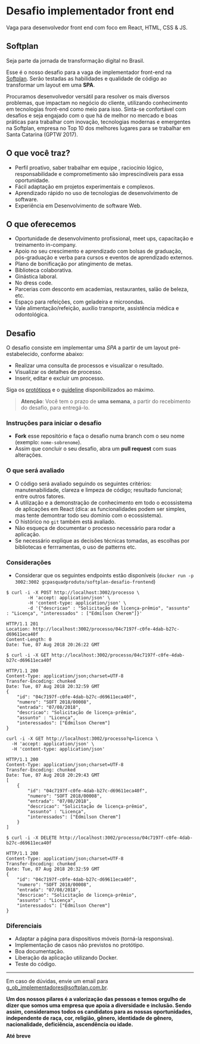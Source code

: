 # Desafio implementador front end
Vaga para desenvolvedor front end com foco em React, HTML, CSS & JS.

## Softplan
Seja parte da jornada de transformação digital no Brasil.

Esse é o nosso desafio para a vaga de implementador front-end na [Softplan](https://www.softplan.com.br/carreira/). Serão testadas as habilidades e qualidade de código ao transformar um layout em uma **SPA**.

Procuramos desenvolvedor versátil para resolver os mais diversos problemas, que impactam no negócio do cliente, utilizando conhecimento em tecnologias front-end como meio para isso. Sinta-se confortável com desafios e seja engajado com o que há de melhor no mercado e boas práticas para trabalhar com inovação, tecnologias modernas e emergentes na Softplan, empresa no Top 10 dos melhores lugares para se trabalhar em Santa Catarina (GPTW 2017).

## O que você traz?
- Perfil proativo, saber trabalhar em equipe , raciocínio lógico, responsabilidade e comprometimento são imprescindíveis para essa oportunidade.
- Fácil adaptação em projetos experimentais e complexos.
- Aprendizado rápido no uso de tecnologias de desenvolvimento de software.
- Experiência em Desenvolvimento de software Web.

## O que oferecemos
- Oportunidade de desenvolvimento profissional, meet ups, capacitação e treinamento in-company.
- Apoio no seu crescimento e aprendizado com bolsas de graduação, pós-graduação e verba para cursos e eventos de aprendizado externos.
- Plano de bonificação por atingimento de metas.
- Biblioteca colaborativa.
- Ginástica laboral.
- No dress code.
- Parcerias com desconto em academias, restaurantes, salão de beleza, etc.
- Espaço para refeições, com geladeira e microondas.
- Vale alimentação/refeição, auxílio transporte, assistência médica e odontológica.


## Desafio

O desafio consiste em implementar uma *SPA* a partir de um layout pré-estabelecido, conforme abaixo:
- Realizar uma consulta de processos e visualizar o resultado.
- Visualizar os detalhes de processo.
- Inserir, editar e excluir um processo.

Siga os [protótipos](https://www.figma.com/proto/BTa9Vpz4S1XUscURxANvFH5Z/DESAFIO?node-id=19%3A70&scaling=scale-down&redirected=1) e o [guideline](https://www.figma.com/proto/BTa9Vpz4S1XUscURxANvFH5Z/DESAFIO?node-id=27%3A1&scaling=contain&redirected=1) disponibilizados ao máximo.

> **Atenção**: Você tem o prazo de **uma semana**, a partir do recebimento do desafio, para entregá-lo.


### Instruções para iniciar o desafio

- **Fork** esse repositório e faça o desafio numa branch com o seu nome (exemplo: `nome-sobrenome`).
- Assim que concluir o seu desafio, abra um **pull request** com suas alterações.

### O que será avaliado
- O código será avaliado seguindo os seguintes critérios: manutenabilidade, clareza e limpeza de código; resultado funcional; entre outros fatores.
- A utilização e a demonstração de conhecimento em todo o ecossistema de aplicações em React (dica: as funcionalidades podem ser simples, mas tente demontrar todo seu domínio com o ecossistema).
- O histórico no `git` também está avaliado.
- Não esqueça de documentar o processo necessário para rodar a aplicação.
- Se necessário explique as decisões técnicas tomadas, as escolhas por bibliotecas e ferrramentas, o uso de patterns etc. 


### Considerações 
- Considerar que os seguintes endpoints estão disponíveis (`docker run -p 3002:3002 gcpasquadproduto/softplan-desafio-frontend`)
```
$ curl -i -X POST http://localhost:3002/processo \
        -H 'accept: application/json' \
        -H 'content-type: application/json' \
        -d '{"descricao" : "Solicitação de licença-prêmio", "assunto" : "Licença", "interessados" : ["Edmilson Cherem"]}'

HTTP/1.1 201 
Location: http://localhost:3002/processo/04c7197f-c0fe-4dab-b27c-d69611eca40f
Content-Length: 0
Date: Tue, 07 Aug 2018 20:26:22 GMT
```

```
$ curl -i -X GET http://localhost:3002/processo/04c7197f-c0fe-4dab-b27c-d69611eca40f

HTTP/1.1 200 
Content-Type: application/json;charset=UTF-8
Transfer-Encoding: chunked
Date: Tue, 07 Aug 2018 20:32:59 GMT
{
    "id": "04c7197f-c0fe-4dab-b27c-d69611eca40f",
    "numero": "SOFT 2018/00008",
    "entrada": "07/08/2018",
    "descricao": "Solicitação de licença-prêmio",
    "assunto" : "Licença",
    "interessados": ["Edmilson Cherem"]
}
```

```
curl -i -X GET http://localhost:3002/processo?q=licenca \
  -H 'accept: application/json' \
  -H 'content-type: application/json'

HTTP/1.1 200 
Content-Type: application/json;charset=UTF-8
Transfer-Encoding: chunked
Date: Tue, 07 Aug 2018 20:29:43 GMT
[
    {
        "id": "04c7197f-c0fe-4dab-b27c-d69611eca40f",
        "numero": "SOFT 2018/00008",
        "entrada": "07/08/2018",
        "descricao": "Solicitação de licença-prêmio",
        "assunto" : "Licença",
    	"interessados": ["Edmilson Cherem"]
    }
]
```

```
$ curl -i -X DELETE http://localhost:3002/processo/04c7197f-c0fe-4dab-b27c-d69611eca40f

HTTP/1.1 200 
Content-Type: application/json;charset=UTF-8
Transfer-Encoding: chunked
Date: Tue, 07 Aug 2018 20:32:59 GMT
{
    "id": "04c7197f-c0fe-4dab-b27c-d69611eca40f",
    "numero": "SOFT 2018/00008",
    "entrada": "07/08/2018",
    "descricao": "Solicitação de licença-prêmio",
    "assunto" : "Licença",
    "interessados": ["Edmilson Cherem"]
}
```


### Diferenciais
- Adaptar a página para dispositivos móveis (torná-la responsiva).
- Implementação de casos não previstos no protótipo.
- Boa documentação.
- Liberação da aplicação utilizando Docker.
- Teste do código.


---
Em caso de dúvidas, envie um email para [g_ob_implementadores@softplan.com.br](mailto:g_ob_implementadores@softplan.com.br).


**Um dos nossos pilares é a valorização das pessoas e temos orgulho de dizer que somos uma empresa que apoia a diversidade e inclusão. Sendo assim, consideramos todos os candidatos para as nossas oportunidades, independente de raça, cor, religião, gênero, identidade de gênero, nacionalidade, deficiência, ascendência ou idade.**


**Até breve**
